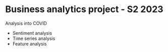 # Business analytics project - S2 2023

Analysis into COVID

- Sentiment analysis
- Time series analysis
- Feature analysis
